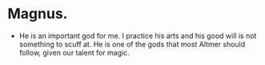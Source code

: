 # Magnus.
- He is an important god for me. I practice his arts and his good will is not something to scuff at. He is one of the gods that most Altmer should follow, given our talent for magic.
